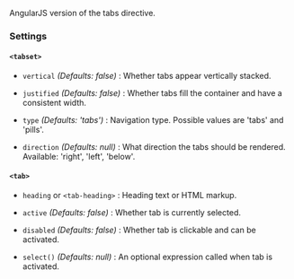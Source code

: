 AngularJS version of the tabs directive.

### Settings ###

#### `<tabset>` ####

 * `vertical`
 	_(Defaults: false)_ :
 	Whether tabs appear vertically stacked.

 * `justified`
 	_(Defaults: false)_ :
 	Whether tabs fill the container and have a consistent width.

 * `type`
 	_(Defaults: 'tabs')_ :
 	Navigation type. Possible values are 'tabs' and 'pills'.

 * `direction`
 	_(Defaults: null)_ :
 	What direction the tabs should be rendered. Available: 'right', 'left', 'below'.

#### `<tab>` ####

 * `heading` or `<tab-heading>`
 	:
 	Heading text or HTML markup.

 * `active` <i class="icon-eye-open"></i>
 	_(Defaults: false)_ :
 	Whether tab is currently selected.

 * `disabled` <i class="icon-eye-open"></i>
 	_(Defaults: false)_ :
 	Whether tab is clickable and can be activated.

 * `select()`
 	_(Defaults: null)_ :
 	An optional expression called when tab is activated.
